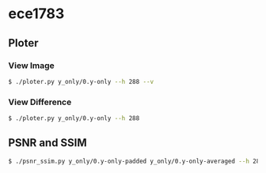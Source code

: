 # ece1783

## Ploter
### View Image
```bash
$ ./ploter.py y_only/0.y-only --h 288 --v
```
### View Difference
```bash
$ ./ploter.py y_only/0.y-only --h 288
```

## PSNR and SSIM
```bash
$ ./psnr_ssim.py y_only/0.y-only-padded y_only/0.y-only-averaged --h 288
```